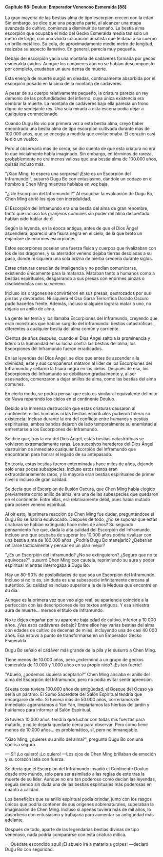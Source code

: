 
#### Capítulo 88: Douluo: Emperador Venenoso Esmeralda [88]

La gran mayoría de las bestias alma de tipo escorpión crecen con la edad. Sin embargo, se dice que una pequeña parte, al alcanzar una etapa avanzada de cultivo, comienza a disminuir de tamaño. La bestia alma escorpión que ocupaba el nido del Gecko Esmeralda medía tan solo un metro de largo, con una vívida coloración amatista que le daba a su cuerpo un brillo metálico. Su cola, de aproximadamente medio metro de longitud, realzaba su aspecto llamativo. En general, parecía muy pequeña.

Debajo del escorpión yacía una montaña de cadáveres formada por gecos esmeralda caídos. Aunque los cadáveres aún no se habían descompuesto por completo, exudaban un aura densa de muerte.

Esta energía de muerte surgió en oleadas, continuamente absorbida por el escorpión posado en la cima de la montaña de cadáveres.

A pesar de su cuerpo relativamente pequeño, la criatura parecía un rey demonio de las profundidades del infierno, cuya única existencia era sembrar la muerte. La montaña de cadáveres bajo ella parecía un trono digno de semejante rey. Una sola mirada a esta escena podía dejar a cualquiera conmocionado.

Cuando Dugu Bo vio por primera vez a esta bestia alma, creyó haber encontrado una bestia alma de tipo escorpión cultivada durante más de 100.000 años, que se encogía a medida que evolucionaba. El corazón casi le dio un vuelco.

Pero al observarla más de cerca, se dio cuenta de que esta criatura no era lo que inicialmente había imaginado. Sin embargo, en términos de rareza, probablemente no era menos valiosa que una bestia alma de 100.000 años, quizás incluso más.

"¡Xiao Ming, te espera una sorpresa! ¡Este es un Escorpión del Inframundo!", susurró Dugu Bo con entusiasmo, dándole un codazo en el hombro a Chen Ming mientras hablaba en voz baja.

"¿¡Un Escorpión del Inframundo!?" Al escuchar la evaluación de Dugu Bo, Chen Ming abrió los ojos con incredulidad.

El Escorpión del Inframundo era una bestia del alma de gran renombre, tanto que incluso los granjeros comunes sin poder del alma despertado habían oído hablar de él.

Según la leyenda, en la época antigua, antes de que el Dios Ángel ascendiera, apareció una fisura negra en el cielo, de la que brotó un enjambre de enormes escorpiones.

Estos escorpiones poseían una fuerza física y cuerpos que rivalizaban con los de los dragones, y su aterrador veneno dejaba tierras desoladas a su paso, donde ni siquiera una sola brizna de hierba crecería durante siglos.

Estas criaturas carecían de inteligencia y no podían comunicarse, existiendo únicamente para la matanza. Mataban tanto a humanos como a bestias espirituales, desgarrando a sus presas con enormes pinzas o disolviéndolas con su veneno.

Incluso los dragones se convirtieron en sus presas, destrozados por sus pinzas y devorados. Ni siquiera el Oso Garra Terrorífica Dorado Oscuro pudo hacerles frente. Además, incluso si alguien lograra matar a uno, no dejaría un anillo de alma.

La gente les temía y los llamaba Escorpiones del Inframundo, creyendo que eran monstruos que habían surgido del inframundo: bestias catastróficas, diferentes a cualquier bestia del alma común y corriente.

Cientos de años después, cuando el Dios Ángel saltó a la prominencia y lideró a la humanidad en su lucha contra las bestias del alma, los Escorpiones del Inframundo fueron erradicados.

En las leyendas del Dios Ángel, se dice que antes de ascender a la divinidad, este y sus compañeros mataron al líder de los Escorpiones del Inframundo y sellaron la fisura negra en los cielos. Después de eso, los Escorpiones del Inframundo se debilitaron gradualmente y, al ser asesinados, comenzaron a dejar anillos de alma, como las bestias del alma comunes.

En cierto modo, se podría pensar que esto es similar al equivalente del mito de Nuwa reparando los cielos en el continente Douluo.

Debido a la inmensa destrucción que estas criaturas causaron al continente, ni los humanos ni las bestias espirituales pudieron tolerar su existencia. Incluso durante la era del conflicto entre humanos y bestias espirituales, ambos bandos dejaron de lado temporalmente su enemistad al enfrentarse a los Escorpiones del Inframundo.

Se dice que, tras la era del Dios Ángel, estas bestias catastróficas se volvieron extremadamente raras. Los sucesivos herederos del Dios Ángel destruirían de inmediato cualquier Escorpión del Inframundo que encontraran para honrar el legado de su antepasado.

En teoría, estas bestias fueron exterminadas hace miles de años, dejando solo unas pocas subespecies. Incluso estos restos eran extraordinariamente raros, y la mayoría eran bestias espirituales de primer nivel o incluso de gran calidad.

Se decía que el Escorpión de Ilusión Oscura, que Chen Ming había elegido previamente como anillo de alma, era una de las subespecies que quedaron en el continente. Entre ellas, era relativamente débil, pues había mutado para poseer veneno espiritual.

Al oír esto, la primera reacción de Chen Ming fue dudar, preguntándose si Dugu Bo se habría equivocado. Después de todo, ¿no se suponía que estas criaturas se habían extinguido hace miles de años? Su segundo pensamiento fue que, dada la alta calidad del Escorpión del Inframundo, incluso uno que acababa de superar los 10.000 años podría rivalizar con una bestia alma de 100.000 años. ¿Podría Dugu Bo manejarlo? ¿Deberían retirarse tácticamente y pensar en un plan mejor?

"¿Es un Escorpión del Inframundo? ¿No se extinguieron? ¿Seguro que no te equivocas?", susurró Chen Ming con cautela, reprimiendo su aura y poder espiritual mientras interrogaba a Dugu Bo.

Hay un 80-90% de posibilidades de que sea un Escorpión del Inframundo. Incluso si no lo es, sin duda es una subespecie infinitamente cercana al auténtico. Su calidad es incluso superior a la de la Medusa que encontré en su día.

Aunque es la primera vez que veo algo real, su apariencia coincide a la perfección con las descripciones de los textos antiguos. Y esa siniestra aura de muerte... merece el título de Inframundo.

No te dejes engañar por su aparente baja edad de cultivo, inferior a 10 000 años. ¿Ves esos cadáveres debajo? Entre ellos hay varias bestias del alma con edades de cultivo de decenas de miles, incluyendo una de casi 40 000 años. Esa estuvo a punto de transformarse en un Emperador Gecko Esmeralda.

Dugu Bo señaló el cadáver más grande de la pila y le susurró a Chen Ming.

Tiene menos de 10.000 años, pero ¿exterminó a un grupo de geckos esmeralda de 10.000 y 1.000 años en su propio nido? ¡Es tan fuerte!

"Abuelo, ¿podemos siquiera aceptarlo?" Chen Ming ansiaba el anillo del alma del Escorpión del Inframundo, pero no podía evitar sentir aprensión.

Si esta cosa tuviera 100.000 años de antigüedad, el Bosque del Ocaso ya sería un páramo. El Sumo Sacerdote del Salón Espiritual tendría que encargarse de ello. Si tuviera más de 50.000 años, correríamos de inmediato: agarraríamos a Yan Yan, limpiaríamos las hierbas del jardín y huiríamos para informar al Salón Espiritual.

Si tuviera 10.000 años, tendría que luchar con todas mis fuerzas para matarlo, y no te dejaría quedarte cerca para observar. Pero como tiene menos de 10.000 años... es problemático, sí, pero no inmanejable.

"Xiao Ming, ¿quieres su anillo del alma?", preguntó Dugu Bo con una sonrisa segura.

—¡Sí! ¡Lo quiero! ¡Lo quiero! —Los ojos de Chen Ming brillaban de emoción y su corazón latía con fuerza.

Se decía que el Escorpión del Inframundo invadió el Continente Douluo desde otro mundo, solo para ser asimilado a las reglas de este tras la muerte de su líder. Aunque no era tan poderoso como decían las leyendas, seguía siendo sin duda una de las bestias espirituales más poderosas en cuanto a calidad.

Los beneficios que su anillo espiritual podía brindar, junto con los rasgos únicos que podría contener de sus orígenes sobrenaturales, superaban la imaginación de Chen Ming. Incluso si apenas tuviera más de mil años, lo absorbería con entusiasmo y trabajaría para aumentar su antigüedad más adelante.

Después de todo, aparte de las legendarias bestias divinas de tipo venenoso, nada podría compararse con esta criatura mítica.

—¡Quédate escondido aquí! ¡El abuelo irá a matarlo a golpes! —declaró Dugu Bo con seguridad.